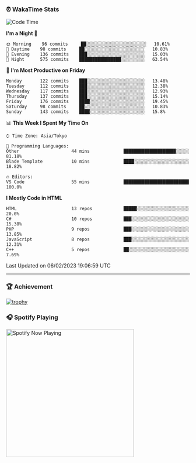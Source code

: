 ### ⏰ WakaTime Stats


<!--START_SECTION:waka-->
![Code Time](http://img.shields.io/badge/Code%20Time-511%20hrs%2041%20mins-blue)

**I'm a Night 🦉** 

```text
🌞 Morning    96 commits     ██░░░░░░░░░░░░░░░░░░░░░░░   10.61% 
🌆 Daytime    98 commits     ██░░░░░░░░░░░░░░░░░░░░░░░   10.83% 
🌃 Evening    136 commits    ███░░░░░░░░░░░░░░░░░░░░░░   15.03% 
🌙 Night      575 commits    ████████████████░░░░░░░░░   63.54%

```
📅 **I'm Most Productive on Friday** 

```text
Monday       122 commits    ███░░░░░░░░░░░░░░░░░░░░░░   13.48% 
Tuesday      112 commits    ███░░░░░░░░░░░░░░░░░░░░░░   12.38% 
Wednesday    117 commits    ███░░░░░░░░░░░░░░░░░░░░░░   12.93% 
Thursday     137 commits    ███░░░░░░░░░░░░░░░░░░░░░░   15.14% 
Friday       176 commits    ████░░░░░░░░░░░░░░░░░░░░░   19.45% 
Saturday     98 commits     ██░░░░░░░░░░░░░░░░░░░░░░░   10.83% 
Sunday       143 commits    ████░░░░░░░░░░░░░░░░░░░░░   15.8%

```


📊 **This Week I Spent My Time On** 

```text
⌚︎ Time Zone: Asia/Tokyo

💬 Programming Languages: 
Other                    44 mins             ████████████████████░░░░░   81.18% 
Blade Template           10 mins             ████░░░░░░░░░░░░░░░░░░░░░   18.82%

🔥 Editors: 
VS Code                  55 mins             █████████████████████████   100.0%

```

**I Mostly Code in HTML** 

```text
HTML                     13 repos            █████░░░░░░░░░░░░░░░░░░░░   20.0% 
C#                       10 repos            ███░░░░░░░░░░░░░░░░░░░░░░   15.38% 
PHP                      9 repos             ███░░░░░░░░░░░░░░░░░░░░░░   13.85% 
JavaScript               8 repos             ███░░░░░░░░░░░░░░░░░░░░░░   12.31% 
C++                      5 repos             ██░░░░░░░░░░░░░░░░░░░░░░░   7.69%

```



 Last Updated on 06/02/2023 19:06:59 UTC
<!--END_SECTION:waka-->

---

### 🏆 Achievement

[![trophy](https://github-profile-trophy.vercel.app/?username=Slime-hatena&theme=flat&no-bg=true&no-frame=true&column=8)](https://github.com/ryo-ma/github-profile-trophy)

### 🎧 Spotify Playing

[<img src="https://spotify-now-playing-slime-hatena.vercel.app/api/spotify-playing" alt="Spotify Now Playing" width="350" />](https://open.spotify.com/user/slime_hatena)

<!--
**Slime-hatena/Slime-hatena** is a ✨ _special_ ✨ repository because its `README.md` (this file) appears on your GitHub profile.

Here are some ideas to get you started:

- 🔭 I’m currently working on ...
- 🌱 I’m currently learning ...
- 👯 I’m looking to collaborate on ...
- 🤔 I’m looking for help with ...
- 💬 Ask me about ...
- 📫 How to reach me: ...
- 😄 Pronouns: ...
- ⚡ Fun fact: ...
-->

